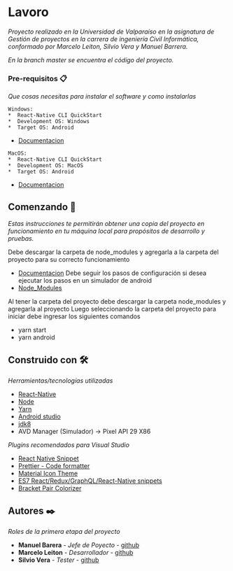 # Lavoro

_Proyecto realizado en la Universidad de Valparaíso en la asignatura de Gestión de proyectos en la carrera de ingeniería Civil Informática, conformado por Marcelo Leiton, Silvio Vera y Manuel Barrera._

_En la branch master se encuentra el código del proyecto._

### Pre-requisitos 📋

_Que cosas necesitas para instalar el software y como instalarlas_

```
Windows:
*  React-Native CLI QuickStart
*  Development OS: Windows
*  Target OS: Android
```
* [Documentacion](https://reactnative.dev/docs/environment-setup)
```
MacOS:
*  React-Native CLI QuickStart
*  Development OS: MacOS
*  Target OS: Android
```
* [Documentacion](https://reactnative.dev/docs/environment-setup)

## Comenzando 🚀

_Estas instrucciones te permitirán obtener una copia del proyecto en funcionamiento en tu máquina local para propósitos de desarrollo y pruebas._

Debe descargar la carpeta de node_modules y agregarla a la carpeta del proyecto para su correcto funcionamiento
* [Documentacion](https://reactnative.dev/docs/environment-setup)
Debe seguir los pasos de configuración si desea ejecutar los pasos en un simulador de android
* [Node_Modules](https://drive.google.com/file/d/1oZc-F0ndxwVKihyhDVCIiT343Nxsf9RB/view?usp=sharing)

Al tener la carpeta del proyecto debe descargar la carpeta node_modules y agregarla al proyecto
Luego seleccionando la carpeta del proyecto para iniciar debe ingresar los siguientes comandos
*  yarn start
*  yarn android

## Construido con 🛠️

_Herramientas/tecnologías utilizadas_

* [React-Native](https://reactnative.dev/)
* [Node](https://nodejs.org/es/)
* [Yarn](https://classic.yarnpkg.com/en/docs/install/#mac-stable)
* [Android studio](https://developer.android.com/studio)
* [jdk8](https://adoptopenjdk.net/installation.html?variant=openjdk8&jvmVariant=hotspot)
* AVD Manager (Simulador) -> Pixel API 29 X86

_Plugins recomendados para Visual Studio_
* [React Native Snippet](https://marketplace.visualstudio.com/items?itemName=jundat95.react-native-snippet)
* [Prettier - Code formatter](https://marketplace.visualstudio.com/items?itemName=esbenp.prettier-vscode)
* [Material Icon Theme](https://marketplace.visualstudio.com/items?itemName=PKief.material-icon-theme)
* [ES7 React/Redux/GraphQL/React-Native snippets](https://marketplace.visualstudio.com/items?itemName=dsznajder.es7-react-js-snippets)
* [Bracket Pair Colorizer](https://marketplace.visualstudio.com/items?itemName=CoenraadS.bracket-pair-colorizer)

## Autores ✒️

_Roles de la primera etapa del proyecto_

* **Manuel Barera** - *Jefe de Poyecto* - [github](https://github.com/Mabv107)
* **Marcelo Leiton** - *Desarrollador*  - [github](https://github.com/marceloleiton)
* **Silvio Vera** - *Tester*            - [github](https://github.com/silviovera)
